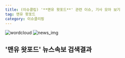 ```yaml
---
title: (이슈클립) '**맨유 왓포드**' 관련 이슈, 기사 모아 보기
tag: 맨유 왓포드
category: 이슈클리핑
---
```

![wordcloud](https://s3.ap-northeast-2.amazonaws.com/lyrics101-wordcloud/2018-09-16-1537032965.png)
![news_img](https://user-images.githubusercontent.com/42597476/44507050-1206f400-a6e4-11e8-8d98-7ffbfebb353f.png)
## **'**맨유 왓포드**'** 뉴스속보 검색결과

